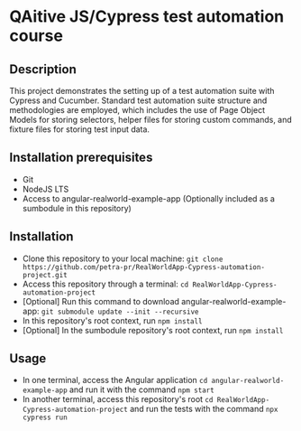 # QAitive JS/Cypress test automation course

## Description
This project demonstrates the setting up of a test automation suite with Cypress and Cucumber. 
Standard test automation suite structure and methodologies are employed, which includes the use of Page Object Models for storing selectors, helper files for storing custom commands, and fixture files for storing test input data.

## Installation prerequisites
- Git
- NodeJS LTS
- Access to angular-realworld-example-app (Optionally included as a sumbodule in this repository)

## Installation
- Clone this repository to your local machine: `git clone https://github.com/petra-pr/RealWorldApp-Cypress-automation-project.git`
- Access this repository through a terminal: `cd RealWorldApp-Cypress-automation-project`
- [Optional] Run this command to download angular-realworld-example-app: `git submodule update --init --recursive`
- In this repository's root context, run `npm install`
- [Optional] In the sumbodule repository's root context, run `npm install`

## Usage
- In one terminal, access the Angular application `cd angular-realworld-example-app` and run it with the command `npm start`
- In another terminal, access this repository's root `cd RealWorldApp-Cypress-automation-project` and run the tests with the command `npx cypress run`
